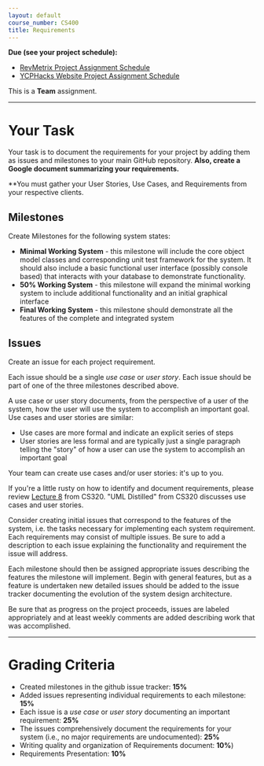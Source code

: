 ```yaml
---
layout: default
course_number: CS400
title: Requirements
---
```


**Due (see your project schedule):**
- [RevMetrix Project Assignment Schedule](../projects/RevMetrix-Project/schedule.html)
- [YCPHacks Website Project Assignment Schedule](../projects/YCPHacks-Website-Project/schedule.html)

This is a **Team** assignment.

--- --- --- --- --- --- --- --- --- --- --- --- --- --- --- --- --- --- --- --- --- --- --- ---

# Your Task

Your task is to document the requirements for your project by adding them as issues and milestones to your main GitHub repository.  **Also, create a Google document summarizing your requirements.**

**You must gather your User Stories, Use Cases, and Requirements from your respective clients.

## Milestones

Create Milestones for the following system states:

- **Minimal Working System** - this milestone will include the core object model classes and corresponding unit test framework for the system. It should also include a basic functional user interface (possibly console based) that interacts with your database to demonstrate functionality.
- **50% Working System** - this milestone will expand the minimal working system to include additional functionality and an initial graphical interface
- **Final Working System** - this milestone should demonstrate all the features of the complete and integrated system

## Issues

Create an issue for each project requirement.

Each issue should be a single *use case* or *user story*.  Each issue should be part of one of the three milestones described above.

A use case or user story documents, from the perspective of a user of the system, how the user will use the system to accomplish an important goal.  Use cases and user stories are similar:

* Use cases are more formal and indicate an explicit series of steps
* User stories are less formal and are typically just a single paragraph telling the "story" of how a user can use the system to accomplish an important goal

Your team can create use cases and/or user stories: it's up to you.

If you're a little rusty on how to identify and document requirements, please review [Lecture 8](https://ycpcs.github.io/cs320-spring2022/lectures/lecture08.html) from CS320.  "UML Distilled" from CS320 discusses use cases and user stories.

Consider creating initial issues that correspond to the features of the system, i.e. the tasks necessary for implementing each system requirement. Each requirements may consist of multiple issues. Be sure to add a description to each issue explaining the functionality and requirement the issue will address.

Each milestone should then be assigned appropriate issues describing the features the milestone will implement. Begin with general features, but as a feature is undertaken new detailed issues should be added to the issue tracker documenting the evolution of the system design architecture.

Be sure that as progress on the project proceeds, issues are labeled appropriately and at least weekly comments are added describing work that was accomplished.

--- --- --- --- --- --- --- --- --- --- --- --- --- --- --- --- --- --- --- --- --- --- --- ---



# Grading Criteria

- Created milestones in the github issue tracker: **15%**
- Added issues representing individual requirements to each milestone: **15%**
- Each issue is a *use case* or *user story* documenting an important requirement: **25%**
- The issues comprehensively document the requirements for your system (i.e., no major requirements are undocumented): **25%**
- Writing quality and organization of Requirements document: **10%**)
- Requirements Presentation: **10%**
 
